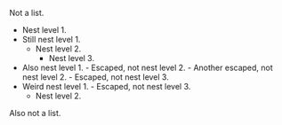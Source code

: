 Not a list.

- Nest level 1.
- Still nest level 1.
    - Nest level 2.
        - Nest level 3.
- Also nest level 1.
        - Escaped, not nest level 2.
        - Another escaped, not nest level 2.
            - Escaped, not nest level 3.
- Weird nest level 1.
        - Escaped, not nest level 3.
    - Nest level 2.

Also not a list.

